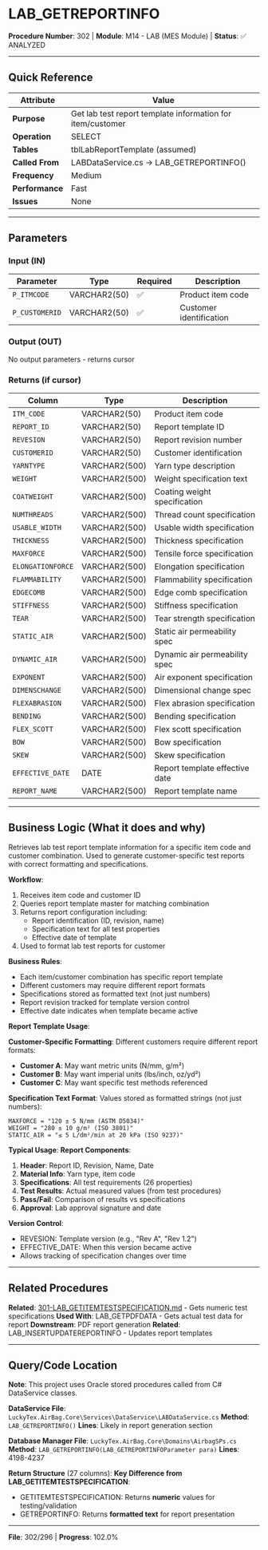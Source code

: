 # LAB_GETREPORTINFO

**Procedure Number**: 302 | **Module**: M14 - LAB (MES Module) | **Status**: ✅ ANALYZED

---

## Quick Reference

| Attribute | Value |
|-----------|-------|
| **Purpose** | Get lab test report template information for item/customer |
| **Operation** | SELECT |
| **Tables** | tblLabReportTemplate (assumed) |
| **Called From** | LABDataService.cs → LAB_GETREPORTINFO() |
| **Frequency** | Medium |
| **Performance** | Fast |
| **Issues** | None |

---

## Parameters

### Input (IN)

| Parameter | Type | Required | Description |
|-----------|------|----------|-------------|
| `P_ITMCODE` | VARCHAR2(50) | ✅ | Product item code |
| `P_CUSTOMERID` | VARCHAR2(50) | ✅ | Customer identification |

### Output (OUT)

No output parameters - returns cursor

### Returns (if cursor)

| Column | Type | Description |
|--------|------|-------------|
| `ITM_CODE` | VARCHAR2(50) | Product item code |
| `REPORT_ID` | VARCHAR2(50) | Report template ID |
| `REVESION` | VARCHAR2(50) | Report revision number |
| `CUSTOMERID` | VARCHAR2(50) | Customer identification |
| `YARNTYPE` | VARCHAR2(500) | Yarn type description |
| `WEIGHT` | VARCHAR2(500) | Weight specification text |
| `COATWEIGHT` | VARCHAR2(500) | Coating weight specification |
| `NUMTHREADS` | VARCHAR2(500) | Thread count specification |
| `USABLE_WIDTH` | VARCHAR2(500) | Usable width specification |
| `THICKNESS` | VARCHAR2(500) | Thickness specification |
| `MAXFORCE` | VARCHAR2(500) | Tensile force specification |
| `ELONGATIONFORCE` | VARCHAR2(500) | Elongation specification |
| `FLAMMABILITY` | VARCHAR2(500) | Flammability specification |
| `EDGECOMB` | VARCHAR2(500) | Edge comb specification |
| `STIFFNESS` | VARCHAR2(500) | Stiffness specification |
| `TEAR` | VARCHAR2(500) | Tear strength specification |
| `STATIC_AIR` | VARCHAR2(500) | Static air permeability spec |
| `DYNAMIC_AIR` | VARCHAR2(500) | Dynamic air permeability spec |
| `EXPONENT` | VARCHAR2(500) | Air exponent specification |
| `DIMENSCHANGE` | VARCHAR2(500) | Dimensional change spec |
| `FLEXABRASION` | VARCHAR2(500) | Flex abrasion specification |
| `BENDING` | VARCHAR2(500) | Bending specification |
| `FLEX_SCOTT` | VARCHAR2(500) | Flex scott specification |
| `BOW` | VARCHAR2(500) | Bow specification |
| `SKEW` | VARCHAR2(500) | Skew specification |
| `EFFECTIVE_DATE` | DATE | Report template effective date |
| `REPORT_NAME` | VARCHAR2(500) | Report template name |

---

## Business Logic (What it does and why)

Retrieves lab test report template information for a specific item code and customer combination. Used to generate customer-specific test reports with correct formatting and specifications.

**Workflow**:
1. Receives item code and customer ID
2. Queries report template master for matching combination
3. Returns report configuration including:
   - Report identification (ID, revision, name)
   - Specification text for all test properties
   - Effective date of template
4. Used to format lab test reports for customer

**Business Rules**:
- Each item/customer combination has specific report template
- Different customers may require different report formats
- Specifications stored as formatted text (not just numbers)
- Report revision tracked for template version control
- Effective date indicates when template became active

**Report Template Usage**:

**Customer-Specific Formatting**:
Different customers require different report formats:
- **Customer A**: May want metric units (N/mm, g/m²)
- **Customer B**: May want imperial units (lbs/inch, oz/yd²)
- **Customer C**: May want specific test methods referenced

**Specification Text Format**:
Values stored as formatted strings (not just numbers):
```
MAXFORCE = "120 ± 5 N/mm (ASTM D5034)"
WEIGHT = "280 ± 10 g/m² (ISO 3801)"
STATIC_AIR = "≤ 5 L/dm²/min at 20 kPa (ISO 9237)"
```

**Typical Usage**:
**Report Components**:
1. **Header**: Report ID, Revision, Name, Date
2. **Material Info**: Yarn type, item code
3. **Specifications**: All test requirements (26 properties)
4. **Test Results**: Actual measured values (from test procedures)
5. **Pass/Fail**: Comparison of results vs specifications
6. **Approval**: Lab approval signature and date

**Version Control**:
- REVESION: Template version (e.g., "Rev A", "Rev 1.2")
- EFFECTIVE_DATE: When this version became active
- Allows tracking of specification changes over time

---

## Related Procedures

**Related**: [301-LAB_GETITEMTESTSPECIFICATION.md](./301-LAB_GETITEMTESTSPECIFICATION.md) - Gets numeric test specifications
**Used With**: LAB_GETPDFDATA - Gets actual test data for report
**Downstream**: PDF report generation
**Related**: LAB_INSERTUPDATEREPORTINFO - Updates report templates

---

## Query/Code Location

**Note**: This project uses Oracle stored procedures called from C# DataService classes.

**DataService File**: `LuckyTex.AirBag.Core\Services\DataService\LABDataService.cs`
**Method**: `LAB_GETREPORTINFO()`
**Lines**: Likely in report generation section

**Database Manager File**: `LuckyTex.AirBag.Core\Domains\AirbagSPs.cs`
**Method**: `LAB_GETREPORTINFO(LAB_GETREPORTINFOParameter para)`
**Lines**: 4198-4237

**Return Structure** (27 columns):
**Key Difference from LAB_GETITEMTESTSPECIFICATION**:
- GETITEMTESTSPECIFICATION: Returns **numeric** values for testing/validation
- GETREPORTINFO: Returns **formatted text** for report presentation

---

**File**: 302/296 | **Progress**: 102.0%
